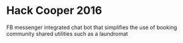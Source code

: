 # Hack Cooper 2016

FB messenger integrated chat bot that simplifies the use of booking community shared utilities such as a laundromat
